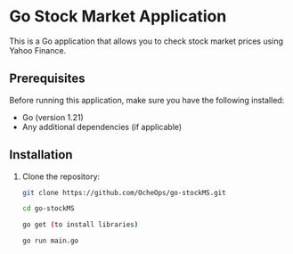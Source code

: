 # Go Stock Market Application

This is a Go application that allows you to check stock market prices using Yahoo Finance.

## Prerequisites

Before running this application, make sure you have the following installed:

- Go (version 1.21)
- Any additional dependencies (if applicable)

## Installation

1. Clone the repository:

   ```bash
   git clone https://github.com/OcheOps/go-stockMS.git

   cd go-stockMS

   go get (to install libraries)

   go run main.go 
   

